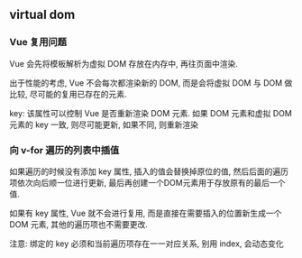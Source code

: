 ## virtual dom

### Vue 复用问题

Vue 会先将模板解析为虚拟 DOM 存放在内存中, 再往页面中渲染.

出于性能的考虑, Vue 不会每次都渲染新的 DOM, 而是会将虚拟 DOM 与 DOM 做比较, 尽可能的复用已存在的元素.

key: 该属性可以控制 Vue 是否重新渲染 DOM 元素. 如果 DOM 元素和虚拟 DOM 元素的 key 一致, 则尽可能更新, 如果不同, 则重新渲染

### 向 v-for 遍历的列表中插值

如果遍历的时候没有添加 key 属性, 插入的值会替换掉原位的值, 然后后面的遍历项依次向后顺一位进行更新, 最后再创建一个DOM元素用于存放原有的最后一个值.

如果有 key 属性, Vue 就不会进行复用, 而是直接在需要插入的位置新生成一个 DOM 元素, 其他的遍历项也不需要更改.

注意: 绑定的 key 必须和当前遍历项存在一一对应关系, 别用 index, 会动态变化